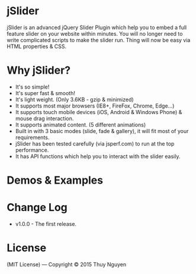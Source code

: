 # jSlider
jSlider is an advanced jQuery Slider Plugin which help you to embed a full feature slider on your website within minutes. You will no longer need to write complicated scripts to make the slider run. Thing will now be easy via HTML properties & CSS.

# Why jSlider?
- It's so simple!
- It's super fast & smooth!
- It's light weight. (Only 3.6KB - gzip & minimized)
- It supports most major browsers (IE8+, FireFox, Chrome, Edge...)
- It supports touch mobile devices (iOS, Android & Windows Phone) & mouse drag interaction.
- It supports animated content. (5 different animations)
- Built in with 3 basic modes (slide, fade & gallery), it will fit most of your requirements.
- jSlider has been tested carefully (via jsperf.com) to run at the top performance.
- It has API functions which help you to interact with the slider easily.

# Demos & Examples

# Change Log
- v1.0.0 - The first release.

# License
(MIT License) — Copyright © 2015 Thuy Nguyen
